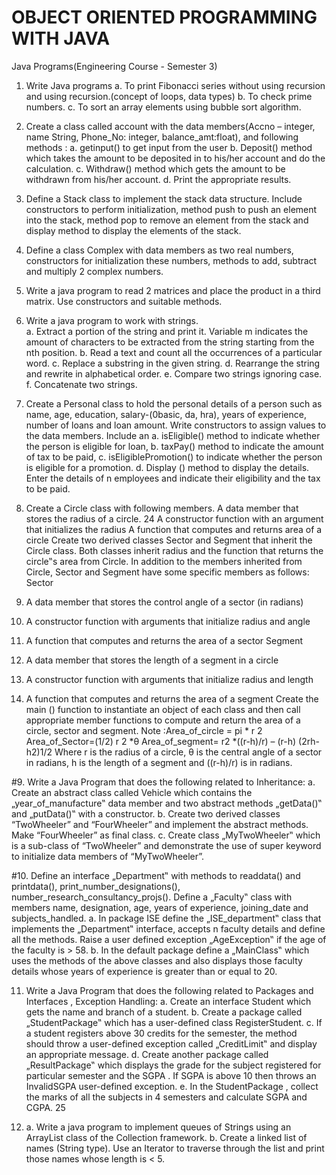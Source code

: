# OBJECT ORIENTED PROGRAMMING WITH JAVA
Java Programs(Engineering Course - Semester 3)
1. Write Java programs
a. To print Fibonacci series without using recursion and using recursion.(concept of loops, data types)
b. To check prime numbers.
c. To sort an array elements using bubble sort algorithm.


2. Create a class called account with the data members(Accno – integer, name String, Phone_No: integer, balance_amt:float), and following methods :
a. getinput() to get input from the user
b. Deposit() method which takes the amount to be deposited in to his/her account and do the calculation.
c. Withdraw() method which gets the amount to be withdrawn from his/her account.
d. Print the appropriate results.
3. Define a Stack class to implement the stack data structure. Include constructors to perform initialization, method push to push an element into the stack, method pop to remove an element from the stack and display method to display the elements of the stack.


4. Define a class Complex with data members as two real numbers, constructors for initialization these numbers, methods to add, subtract and multiply 2 complex numbers.


5. Write a java program to read 2 matrices and place the product in a third matrix. Use constructors and suitable methods.


6. Write a java program to work with strings.\
a. Extract a portion of the string and print it. Variable m indicates the amount of characters to be extracted from the string starting from the nth position.
b. Read a text and count all the occurrences of a particular word.
c. Replace a substring in the given string.
d. Rearrange the string and rewrite in alphabetical order.
e. Compare two strings ignoring case.
f. Concatenate two strings.


7. Create a Personal class to hold the personal details of a person such as name, age, education, salary-(0basic, da, hra), years of experience, number of loans and loan amount. Write constructors to assign values to the data members. Include an
a. isEligible() method to indicate whether the person is eligible for loan,
b. taxPay() method to indicate the amount of tax to be paid,
c. isEligiblePromotion() to indicate whether the person is eligible for a promotion.
d. Display () method to display the details.
Enter the details of n employees and indicate their eligibility and the tax to be paid.


8. Create a Circle class with following members.
A data member that stores the radius of a circle.
24
A constructor function with an argument that initializes the radius
A function that computes and returns area of a circle
Create two derived classes Sector and Segment that inherit the Circle class. Both classes inherit radius and the function that returns the circle‟s area from Circle.
In addition to the members inherited from Circle, Sector and Segment have some specific members as follows:
Sector
1. A data member that stores the control angle of a sector (in radians)
2. A constructor function with arguments that initialize radius and angle
3. A function that computes and returns the area of a sector
Segment
1. A data member that stores the length of a segment in a circle
2. A constructor function with arguments that initialize radius and length
3. A function that computes and returns the area of a segment
Create the main () function to instantiate an object of each class and then call appropriate member functions to compute and return the area of a circle, sector and segment.
Note :Area_of_circle = pi * r 2
Area_of_Sector=(1/2) r 2 *θ
Area_of_segment= r2 *((r-h)/r) – (r-h) (2rh-h2)1/2 Where r is the radius of a circle, θ is the central angle of a sector in radians, h is the length of a segment and ((r-h)/r) is in radians.


#9.
Write a Java Program that does the following related to Inheritance:
a. Create an abstract class called Vehicle which contains the „year_of_manufacture‟ data member and two abstract methods „getData()‟ and „putData()‟ with a constructor.
b. Create two derived classes “TwoWheeler” and “FourWheeler” and implement the abstract methods. Make “FourWheeler” as final class.
c. Create class „MyTwoWheeler‟ which is a sub-class of “TwoWheeler” and demonstrate the use of super keyword to initialize data members of “MyTwoWheeler”.


#10.
Define an interface „Department‟ with methods to readdata() and printdata(), print_number_designations(), number_research_consultancy_projs(). Define a „Faculty‟ class with members name, designation, age, years of experience, joining_date and subjects_handled.
a. In package ISE define the „ISE_department‟ class that implements the „Department‟ interface, accepts n faculty details and define all the methods. Raise a user defined exception „AgeException‟ if the age of the faculty is > 58.
b. In the default package define a „MainClass‟ which uses the methods of the above classes and also displays those faculty details whose years of experience is greater than or equal to 20.


11. Write a Java Program that does the following related to Packages and Interfaces , Exception Handling:
a. Create an interface Student which gets the name and branch of a student.
b. Create a package called „StudentPackage‟ which has a user-defined class RegisterStudent.
c. If a student registers above 30 credits for the semester, the method should throw a user-defined exception called „CreditLimit‟ and display an appropriate message.
d. Create another package called „ResultPackage‟ which displays the grade for the subject registered for particular semester and the SGPA . If SGPA is above 10 then throws an InvalidSGPA user-defined exception.
e. In the StudentPackage , collect the marks of all the subjects in 4 semesters and calculate SGPA and CGPA.
25


12. a. Write a java program to implement queues of Strings using an ArrayList class of the Collection framework.
b. Create a linked list of names (String type). Use an Iterator to traverse through the list and print those names whose length is < 5.
